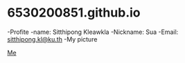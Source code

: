 # 6530200851.github.io
-Profite
  -name: Sitthipong Kleawkla
  -Nickname: Sua
  -Email: sitthipong.kl@ku.th
-My picture

[Me](https://drive.google.com/file/d/1pokP_2ssw22ACrIaqNhlTxhoDoCCWSWC/view?usp=drive_link)
